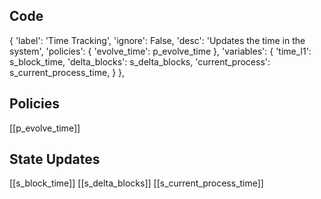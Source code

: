 ## Code

{
        'label': 'Time Tracking',
        'ignore': False,
        'desc': 'Updates the time in the system',
        'policies': {
            'evolve_time': p_evolve_time
        },
        'variables': {
            'time_l1': s_block_time,
            'delta_blocks': s_delta_blocks,
            'current_process': s_current_process_time,
        }
    },

## Policies

[[p_evolve_time]]

## State Updates

[[s_block_time]]
[[s_delta_blocks]]
[[s_current_process_time]]